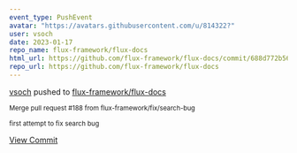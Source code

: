 ```yaml
---
event_type: PushEvent
avatar: "https://avatars.githubusercontent.com/u/814322?"
user: vsoch
date: 2023-01-17
repo_name: flux-framework/flux-docs
html_url: https://github.com/flux-framework/flux-docs/commit/688d772b568b6fcaafb5d149b294551472335c26
repo_url: https://github.com/flux-framework/flux-docs
---
```


<a href='https://github.com/vsoch' target='_blank'>vsoch</a> pushed to <a href='https://github.com/flux-framework/flux-docs' target='_blank'>flux-framework/flux-docs</a>

<small>Merge pull request #188 from flux-framework/fix/search-bug

first attempt to fix search bug</small>

<a href='https://github.com/flux-framework/flux-docs/commit/688d772b568b6fcaafb5d149b294551472335c26' target='_blank'>View Commit</a>